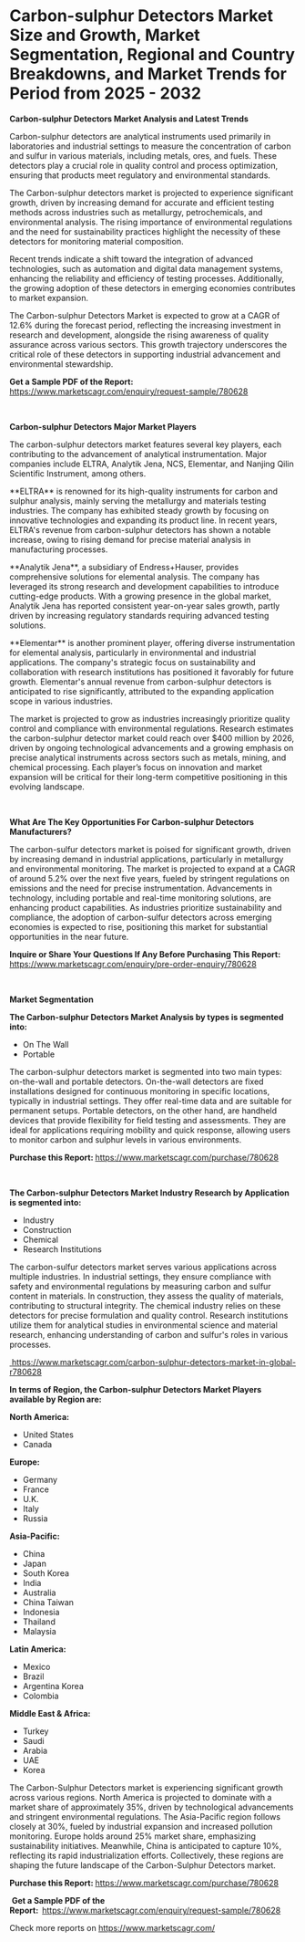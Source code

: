 <p><h1>Carbon-sulphur Detectors Market Size and Growth, Market Segmentation, Regional and Country Breakdowns, and Market Trends for Period from 2025 -  2032</h1></p><p><strong>Carbon-sulphur Detectors Market Analysis and Latest Trends</strong></p>
<p><p>Carbon-sulphur detectors are analytical instruments used primarily in laboratories and industrial settings to measure the concentration of carbon and sulfur in various materials, including metals, ores, and fuels. These detectors play a crucial role in quality control and process optimization, ensuring that products meet regulatory and environmental standards.</p><p>The Carbon-sulphur detectors market is projected to experience significant growth, driven by increasing demand for accurate and efficient testing methods across industries such as metallurgy, petrochemicals, and environmental analysis. The rising importance of environmental regulations and the need for sustainability practices highlight the necessity of these detectors for monitoring material composition.</p><p>Recent trends indicate a shift toward the integration of advanced technologies, such as automation and digital data management systems, enhancing the reliability and efficiency of testing processes. Additionally, the growing adoption of these detectors in emerging economies contributes to market expansion.</p><p>The Carbon-sulphur Detectors Market is expected to grow at a CAGR of 12.6% during the forecast period, reflecting the increasing investment in research and development, alongside the rising awareness of quality assurance across various sectors. This growth trajectory underscores the critical role of these detectors in supporting industrial advancement and environmental stewardship.</p></p>
<p><strong>Get a Sample PDF of the Report:&nbsp;</strong> <a href="https://www.marketscagr.com/enquiry/request-sample/780628?utm_campaign=3019&utm_medium=2&utm_source=Github&utm_content=ia&utm_term=26032025&utm_id=carbon-sulphur-detectors">https://www.marketscagr.com/enquiry/request-sample/780628</a></p>
<p>&nbsp;</p>
<p><strong>Carbon-sulphur Detectors Major Market Players</strong></p>
<p><p>The carbon-sulphur detectors market features several key players, each contributing to the advancement of analytical instrumentation. Major companies include ELTRA, Analytik Jena, NCS, Elementar, and Nanjing Qilin Scientific Instrument, among others.</p><p>**ELTRA** is renowned for its high-quality instruments for carbon and sulphur analysis, mainly serving the metallurgy and materials testing industries. The company has exhibited steady growth by focusing on innovative technologies and expanding its product line. In recent years, ELTRA's revenue from carbon-sulphur detectors has shown a notable increase, owing to rising demand for precise material analysis in manufacturing processes.</p><p>**Analytik Jena**, a subsidiary of Endress+Hauser, provides comprehensive solutions for elemental analysis. The company has leveraged its strong research and development capabilities to introduce cutting-edge products. With a growing presence in the global market, Analytik Jena has reported consistent year-on-year sales growth, partly driven by increasing regulatory standards requiring advanced testing solutions.</p><p>**Elementar** is another prominent player, offering diverse instrumentation for elemental analysis, particularly in environmental and industrial applications. The company's strategic focus on sustainability and collaboration with research institutions has positioned it favorably for future growth. Elementar's annual revenue from carbon-sulphur detectors is anticipated to rise significantly, attributed to the expanding application scope in various industries.</p><p>The market is projected to grow as industries increasingly prioritize quality control and compliance with environmental regulations. Research estimates the carbon-sulphur detector market could reach over $400 million by 2026, driven by ongoing technological advancements and a growing emphasis on precise analytical instruments across sectors such as metals, mining, and chemical processing. Each player’s focus on innovation and market expansion will be critical for their long-term competitive positioning in this evolving landscape.</p></p>
<p>&nbsp;</p>
<p><strong>What Are The Key Opportunities For Carbon-sulphur Detectors Manufacturers?</strong></p>
<p><p>The carbon-sulfur detectors market is poised for significant growth, driven by increasing demand in industrial applications, particularly in metallurgy and environmental monitoring. The market is projected to expand at a CAGR of around 5.2% over the next five years, fueled by stringent regulations on emissions and the need for precise instrumentation. Advancements in technology, including portable and real-time monitoring solutions, are enhancing product capabilities. As industries prioritize sustainability and compliance, the adoption of carbon-sulfur detectors across emerging economies is expected to rise, positioning this market for substantial opportunities in the near future.</p></p>
<p><strong>Inquire or Share Your Questions If Any Before Purchasing This Report:</strong> <a href="https://www.marketscagr.com/enquiry/pre-order-enquiry/780628?utm_campaign=3019&utm_medium=2&utm_source=Github&utm_content=ia&utm_term=26032025&utm_id=carbon-sulphur-detectors">https://www.marketscagr.com/enquiry/pre-order-enquiry/780628</a></p>
<p>&nbsp;</p>
<p><strong>Market Segmentation</strong></p>
<p><strong>The Carbon-sulphur Detectors Market Analysis by types is segmented into:</strong></p>
<p><ul><li>On The Wall</li><li>Portable</li></ul></p>
<p><p>The carbon-sulphur detectors market is segmented into two main types: on-the-wall and portable detectors. On-the-wall detectors are fixed installations designed for continuous monitoring in specific locations, typically in industrial settings. They offer real-time data and are suitable for permanent setups. Portable detectors, on the other hand, are handheld devices that provide flexibility for field testing and assessments. They are ideal for applications requiring mobility and quick response, allowing users to monitor carbon and sulphur levels in various environments.</p></p>
<p><strong>Purchase this Report:&nbsp;</strong><a href="https://www.marketscagr.com/purchase/780628?utm_campaign=3019&utm_medium=2&utm_source=Github&utm_content=ia&utm_term=26032025&utm_id=carbon-sulphur-detectors">https://www.marketscagr.com/purchase/780628</a></p>
<p>&nbsp;</p>
<p><strong>The Carbon-sulphur Detectors Market Industry Research by Application is segmented into:</strong></p>
<p><ul><li>Industry</li><li>Construction</li><li>Chemical</li><li>Research Institutions</li></ul></p>
<p><p>The carbon-sulfur detectors market serves various applications across multiple industries. In industrial settings, they ensure compliance with safety and environmental regulations by measuring carbon and sulfur content in materials. In construction, they assess the quality of materials, contributing to structural integrity. The chemical industry relies on these detectors for precise formulation and quality control. Research institutions utilize them for analytical studies in environmental science and material research, enhancing understanding of carbon and sulfur's roles in various processes.</p></p>
<p><a href="https://www.marketscagr.com/carbon-sulphur-detectors-market-in-global-r780628?utm_campaign=3019&utm_medium=2&utm_source=Github&utm_content=ia&utm_term=26032025&utm_id=carbon-sulphur-detectors">&nbsp;https://www.marketscagr.com/carbon-sulphur-detectors-market-in-global-r780628</a></p>
<p><strong>In terms of Region, the Carbon-sulphur Detectors Market Players available by Region are:</strong></p>
<p>
    <p> <strong> North America: </strong>
        <ul>
            <li>United States</li>
            <li>Canada</li>
        </ul>
        </p> 
    <p> <strong> Europe: </strong>
        <ul>
            <li>Germany</li>
            <li>France</li>
            <li>U.K.</li>
            <li>Italy</li>
            <li>Russia</li>
        </ul>
        </p> 
    <p> <strong> Asia-Pacific: </strong>
        <ul>
            <li>China</li>
            <li>Japan</li>
            <li>South Korea</li>
            <li>India</li>
            <li>Australia</li>
            <li>China Taiwan</li>
            <li>Indonesia</li>
            <li>Thailand</li>
            <li>Malaysia</li>
        </ul>
        </p> 
    <p> <strong> Latin America: </strong>
        <ul>
            <li>Mexico</li>
            <li>Brazil</li>
            <li>Argentina Korea</li>
            <li>Colombia</li>
        </ul>
        </p> 
    <p> <strong> Middle East & Africa: </strong>
        <ul>
            <li>Turkey</li>
            <li>Saudi</li>
            <li>Arabia</li>
            <li>UAE</li>
            <li>Korea</li>
        </ul>
    </p>
    </p>
<p><p>The Carbon-Sulphur Detectors market is experiencing significant growth across various regions. North America is projected to dominate with a market share of approximately 35%, driven by technological advancements and stringent environmental regulations. The Asia-Pacific region follows closely at 30%, fueled by industrial expansion and increased pollution monitoring. Europe holds around 25% market share, emphasizing sustainability initiatives. Meanwhile, China is anticipated to capture 10%, reflecting its rapid industrialization efforts. Collectively, these regions are shaping the future landscape of the Carbon-Sulphur Detectors market.</p></p>
<p><strong>Purchase this Report: </strong><a href="https://www.marketscagr.com/purchase/780628?utm_campaign=3019&utm_medium=2&utm_source=Github&utm_content=ia&utm_term=26032025&utm_id=carbon-sulphur-detectors">https://www.marketscagr.com/purchase/780628</a></p>
<p>&nbsp;<strong>Get a Sample PDF of the Report:&nbsp;&nbsp;</strong><a href="https://www.marketscagr.com/enquiry/request-sample/780628?utm_campaign=3019&utm_medium=2&utm_source=Github&utm_content=ia&utm_term=26032025&utm_id=carbon-sulphur-detectors">https://www.marketscagr.com/enquiry/request-sample/780628</a></p>
<p><strong></strong></p>
<p>Check more reports on <a href="https://www.marketscagr.com/?utm_campaign=3019&utm_medium=2&utm_source=Github&utm_content=ia&utm_term=26032025&utm_id=carbon-sulphur-detectors">https://www.marketscagr.com/</a></p>